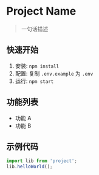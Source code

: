 # Project Name
> 一句话描述

## 快速开始
1. 安装: `npm install`
2. 配置: 复制 `.env.example` 为 `.env`
3. 运行: `npm start`

## 功能列表
- 功能 A
- 功能 B

## 示例代码
```js
import lib from 'project';
lib.helloWorld();
